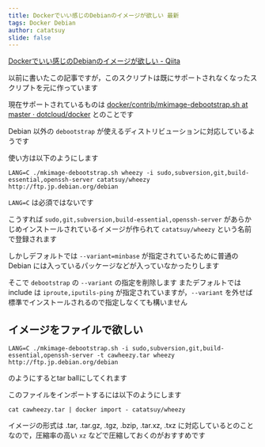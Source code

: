 ```yaml
---
title: Dockerでいい感じのDebianのイメージが欲しい 最新
tags: Docker Debian
author: catatsuy
slide: false
---
```

[Dockerでいい感じのDebianのイメージが欲しい - Qiita](http://qiita.com/catatsuy/items/2cd5dbd94b1099fcdb62)

以前に書いたこの記事ですが，このスクリプトは既にサポートされなくなったスクリプトを元に作っています

現在サポートされているものは [docker/contrib/mkimage-debootstrap.sh at master · dotcloud/docker](https://github.com/dotcloud/docker/blob/master/contrib/mkimage-debootstrap.sh) とのことです

Debian 以外の `debootstrap` が使えるディストリビューションに対応しているようです

使い方は以下のようにします

    LANG=C ./mkimage-debootstrap.sh wheezy -i sudo,subversion,git,build-essential,openssh-server catatsuy/wheezy http://ftp.jp.debian.org/debian

`LANG=C` は必須ではないです

こうすれば `sudo,git,subversion,build-essential,openssh-server` があらかじめインストールされているイメージが作られて `catatsuy/wheezy` という名前で登録されます

しかしデフォルトでは `--variant=minbase` が指定されているために普通の Debian には入っているパッケージなどが入っていなかったりします

そこで `debootstrap` の `--variant` の指定を削除します
またデフォルトでは include は `iproute,iputils-ping` が指定されていますが，`--variant` を外せば標準でインストールされるので指定しなくても構いません

## イメージをファイルで欲しい

    LANG=C ./mkimage-debootstrap.sh -i sudo,subversion,git,build-essential,openssh-server -t cawheezy.tar wheezy http://ftp.jp.debian.org/debian

のようにするとtar ballにしてくれます

このファイルをインポートするには以下のようにします

    cat cawheezy.tar | docker import - catatsuy/wheezy

イメージの形式は .tar, .tar.gz, .tgz, .bzip, .tar.xz, .txz に対応しているとのことなので，圧縮率の高い `xz` などで圧縮しておくのがおすすめです

